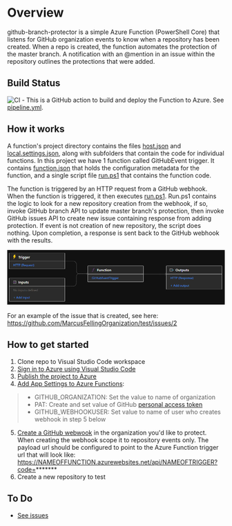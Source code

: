 # Overview

github-branch-protector is a simple Azure Function (PowerShell Core) that listens for GitHub organization events to know when a repository has been created. When a repo is created, the function automates the protection of the master branch. A notification with an @mention in an issue within the repository outlines the protections that were added.

## Build Status
![CI](https://github.com/MarcusFellingOrganization/github-branch-protector/workflows/github-branch-protector/badge.svg) - This is a GitHub action to build and deploy the Function to Azure. See [pipeline.yml](https://github.com/MarcusFelling/github-branch-protector/blob/master/.github/workflows/pipeline.yml).

## How it works
A function's project directory contains the files [host.json](https://docs.microsoft.com/en-us/azure/azure-functions/functions-host-json) and [local.settings.json](https://docs.microsoft.com/en-us/azure/azure-functions/functions-run-local?tabs=windows%2Ccsharp%2Cbash#local-settings-file), along with subfolders that contain the code for individual functions. In this project we have 1 function called GitHubEvent trigger. It contains [function.json](https://github.com/MarcusFellingOrganization/github-branch-protector/blob/master/GitHubEventTrigger/function.json) that holds the configuration metadata for the function, and a single script file [run.ps1](https://github.com/MarcusFellingOrganization/github-branch-protector/blob/master/GitHubEventTrigger/run.ps1) that contains the function code.

The function is triggered by an HTTP request from a GitHub webhook. When the function is triggered, it then executes [run.ps1](https://github.com/MarcusFellingOrganization/github-branch-protector/blob/master/GitHubEventTrigger/run.ps1). Run.ps1 contains the logic to look for a new repository creation from the webhook, if so, invoke GitHub branch API to update master branch's protection, then invoke GitHub issues API to create new issue containing response from adding protection. If event is not creation of new repository, the script does nothing.  Upon completion, a response is sent back to the GitHub webhook with the results.

![AzureFunctionDiagram.PNG](/docs/images/AzureFunctionDiagram.PNG)

For an example of the issue that is created, see here: https://github.com/MarcusFellingOrganization/test/issues/2

## How to get started
1. Clone repo to Visual Studio Code workspace 
2. [Sign in to Azure using Visual Studio Code](https://docs.microsoft.com/en-us/azure/azure-functions/functions-create-first-function-vs-code?pivots=programming-language-powershell#sign-in-to-azure)
3. [Publish the project to Azure](https://docs.microsoft.com/en-us/azure/azure-functions/functions-create-first-function-vs-code?pivots=programming-language-powershell#publish-the-project-to-azure)
4. [Add App Settings to Azure Functions](https://docs.microsoft.com/en-us/azure/azure-functions/functions-how-to-use-azure-function-app-settings): 
>- GITHUB_ORGANIZATION: Set the value to name of organization
>- PAT: Create and set value of GitHub [personal access token](https://help.github.com/en/github/authenticating-to-github/creating-a-personal-access-token-for-the-command-line)
>- GITHUB_WEBHOOKUSER: Set value to name of user who creates webhook in step 5 below
5. [Create a GitHub webwook](https://developer.github.com/webhooks/creating/) in the organization you'd like to protect. When creating the webhook scope it to repository events only. The payload url should be configured to point to the Azure Function trigger url that will look like: https://NAMEOFFUNCTION.azurewebsites.net/api/NAMEOFTRIGGER?code=*******
6. Create a new repository to test

## To Do
- [See issues](https://github.com/MarcusFelling/github-branch-protector/issues/)


